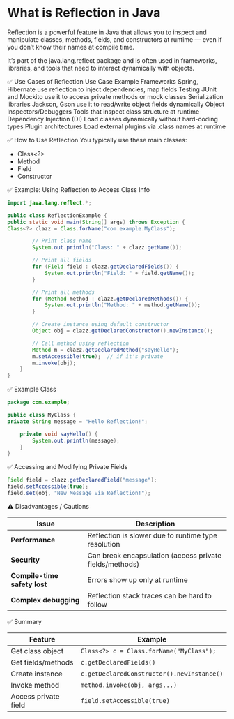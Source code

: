 # What is Reflection in Java

Reflection is a powerful feature in Java that allows you to inspect and manipulate classes, methods, fields, and constructors at runtime — even if you don’t know their names at compile time.

It’s part of the java.lang.reflect package and is often used in frameworks, libraries, and tools that need to interact dynamically with objects.

✅ Use Cases of Reflection
Use Case	Example
Frameworks	Spring, Hibernate use reflection to inject dependencies, map fields
Testing	JUnit and Mockito use it to access private methods or mock classes
Serialization libraries	Jackson, Gson use it to read/write object fields dynamically
Object Inspectors/Debuggers	Tools that inspect class structure at runtime
Dependency Injection (DI)	Load classes dynamically without hard-coding types
Plugin architectures	Load external plugins via .class names at runtime

✅ How to Use Reflection
You typically use these main classes:

* Class<?>
* Method
* Field
* Constructor

✅ Example: Using Reflection to Access Class Info

```java
import java.lang.reflect.*;

public class ReflectionExample {
public static void main(String[] args) throws Exception {
Class<?> clazz = Class.forName("com.example.MyClass");

        // Print class name
        System.out.println("Class: " + clazz.getName());

        // Print all fields
        for (Field field : clazz.getDeclaredFields()) {
            System.out.println("Field: " + field.getName());
        }

        // Print all methods
        for (Method method : clazz.getDeclaredMethods()) {
            System.out.println("Method: " + method.getName());
        }

        // Create instance using default constructor
        Object obj = clazz.getDeclaredConstructor().newInstance();

        // Call method using reflection
        Method m = clazz.getDeclaredMethod("sayHello");
        m.setAccessible(true);  // if it's private
        m.invoke(obj);
    }
}
```

✅ Example Class

```java
package com.example;

public class MyClass {
private String message = "Hello Reflection!";

    private void sayHello() {
        System.out.println(message);
    }
}
```

✅ Accessing and Modifying Private Fields

```java
Field field = clazz.getDeclaredField("message");
field.setAccessible(true);
field.set(obj, "New Message via Reflection!");
```


⚠️ Disadvantages / Cautions

| Issue                        | Description                                             |
| ---------------------------- | ------------------------------------------------------- |
| **Performance**              | Reflection is slower due to runtime type resolution     |
| **Security**                 | Can break encapsulation (access private fields/methods) |
| **Compile-time safety lost** | Errors show up only at runtime                          |
| **Complex debugging**        | Reflection stack traces can be hard to follow           |


✅ Summary

| Feature              | Example                                    |
| -------------------- | ------------------------------------------ |
| Get class object     | `Class<?> c = Class.forName("MyClass");`   |
| Get fields/methods   | `c.getDeclaredFields()`                    |
| Create instance      | `c.getDeclaredConstructor().newInstance()` |
| Invoke method        | `method.invoke(obj, args...)`              |
| Access private field | `field.setAccessible(true)`                |
